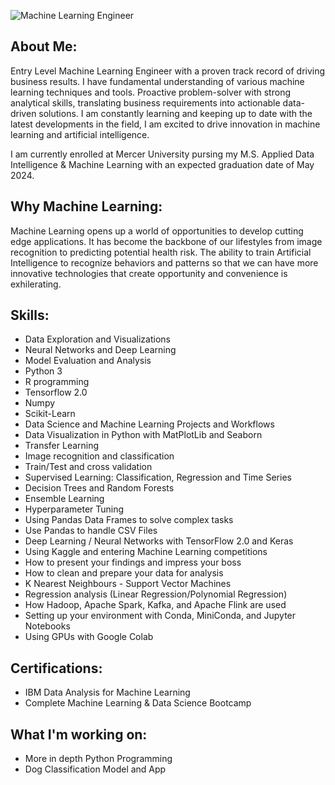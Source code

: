 ![Machine Learning Engineer](https://github.com/cglaunchtech/tempImgs/blob/8012d1be2725c040c611e570831121e6e5c7acdb/tempimgs/github-header-image.png)

## About Me:

Entry Level Machine Learning Engineer with a proven track record of driving business results. I have fundamental understanding of various machine learning techniques and tools. Proactive problem-solver with strong analytical skills, translating business requirements into actionable data-driven solutions. I am constantly learning and keeping up to date with the latest developments in the field, I am excited to drive innovation in machine learning and artificial intelligence.

I am currently enrolled at Mercer University pursing my M.S. Applied Data Intelligence & Machine Learning with an expected graduation date of May 2024.

## Why Machine Learning:

Machine Learning opens up a world of opportunities to develop cutting edge applications. It has become the backbone of our lifestyles from image recognition to predicting potential health risk. The ability to train Artificial Intelligence to recognize behaviors and patterns so that we can have more innovative technologies that create opportunity and convenience is exhilerating. 

## Skills:

- Data Exploration and Visualizations
- Neural Networks and Deep Learning 
- Model Evaluation and Analysis
- Python 3 
- R programming
- Tensorflow 2.0
- Numpy
- Scikit-Learn
- Data Science and Machine Learning Projects and Workflows
- Data Visualization in Python with MatPlotLib and Seaborn
- Transfer Learning
- Image recognition and classification
- Train/Test and cross validation
- Supervised Learning: Classification, Regression and Time Series
- Decision Trees and Random Forests
- Ensemble Learning
- Hyperparameter Tuning
- Using Pandas Data Frames to solve complex tasks
- Use Pandas to handle CSV Files
- Deep Learning / Neural Networks with TensorFlow 2.0 and Keras 
- Using Kaggle and entering Machine Learning competitions 
- How to present your findings and impress your boss 
- How to clean and prepare your data for analysis
- K Nearest Neighbours - Support Vector Machines 
- Regression analysis (Linear Regression/Polynomial Regression)
- How Hadoop, Apache Spark, Kafka, and Apache Flink are used 
- Setting up your environment with Conda, MiniConda, and Jupyter Notebooks
- Using GPUs with Google Colab

## Certifications:

- IBM Data Analysis for Machine Learning
- Complete Machine Learning & Data Science Bootcamp

## What I'm working on:

- More in depth Python Programming
- Dog Classification Model and App



